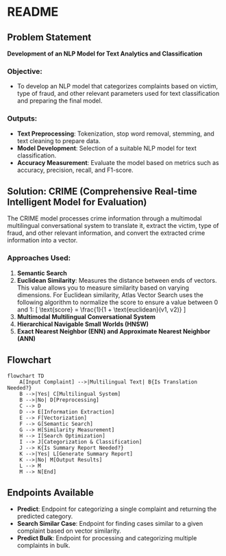 # README

## Problem Statement

**Development of an NLP Model for Text Analytics and Classification**

### Objective:
- To develop an NLP model that categorizes complaints based on victim, type of fraud, and other relevant parameters used for text classification and preparing the final model.

### Outputs:
- **Text Preprocessing**: Tokenization, stop word removal, stemming, and text cleaning to prepare data.
- **Model Development**: Selection of a suitable NLP model for text classification.
- **Accuracy Measurement**: Evaluate the model based on metrics such as accuracy, precision, recall, and F1-score.

## Solution: CRIME (Comprehensive Real-time Intelligent Model for Evaluation)

The CRIME model processes crime information through a multimodal multilingual conversational system to translate it, extract the victim, type of fraud, and other relevant information, and convert the extracted crime information into a vector.

### Approaches Used:
1. **Semantic Search**
2. **Euclidean Similarity**: Measures the distance between ends of vectors. This value allows you to measure similarity based on varying dimensions. For Euclidean similarity, Atlas Vector Search uses the following algorithm to normalize the score to ensure a value between 0 and 1:
   \[
   \text{score} = \frac{1}{1 + \text{euclidean}(v1, v2)}
   \]
3. **Multimodal Multilingual Conversational System**
4. **Hierarchical Navigable Small Worlds (HNSW)**
5. **Exact Nearest Neighbor (ENN) and Approximate Nearest Neighbor (ANN)**

## Flowchart
```mermaid
flowchart TD
    A[Input Complaint] -->|Multilingual Text| B{Is Translation Needed?}
    B -->|Yes| C[Multilingual System]
    B -->|No| D[Preprocessing]
    C --> D
    D --> E[Information Extraction]
    E --> F[Vectorization]
    F --> G[Semantic Search]
    G --> H[Similarity Measurement]
    H --> I[Search Optimization]
    I --> J[Categorization & Classification]
    J --> K{Is Summary Report Needed?}
    K -->|Yes| L[Generate Summary Report]
    K -->|No| M[Output Results]
    L --> M
    M --> N[End]
```


## Endpoints Available

- **Predict**: Endpoint for categorizing a single complaint and returning the predicted category.
- **Search Similar Case**: Endpoint for finding cases similar to a given complaint based on vector similarity.
- **Predict Bulk**: Endpoint for processing and categorizing multiple complaints in bulk.